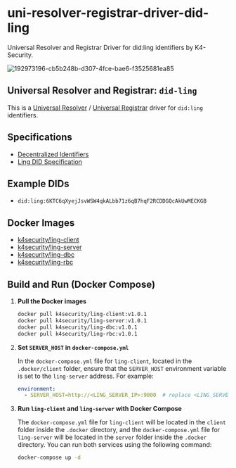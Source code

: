 # uni-resolver-registrar-driver-did-ling
Universal Resolver and Registrar Driver for did:ling identifiers by K4-Security.

![192973196-cb5b248b-d307-4fce-bae6-f3525681ea85](https://github.com/user-attachments/assets/4cf2dc81-2d32-44b0-a042-cb07784bf07b)


## Universal Resolver and Registrar: `did-ling`

This is a [Universal Resolver](https://github.com/decentralized-identity/universal-resolver) / [Universal Registrar](https://github.com/decentralized-identity/universal-registrar) driver for `did:ling` identifiers.

## Specifications

- [Decentralized Identifiers](https://www.w3.org/TR/did-core/)
- [Ling DID Specification](https://tangy-gallium-b9b.notion.site/LING-DID-Method-Specification-7b9d25a62a1849a496890b9ef24e0890#a7bc64ae0f7347feb49c6748d4789ad1)

## Example DIDs

- `did:ling:6KTC6qXyejJsvWSW4qkALbb71z6qB7hqF2RCDDGQcAkUwMECKGB`

## Docker Images

- [k4security/ling-client](https://hub.docker.com/r/k4security/ling-client)
- [k4security/ling-server](https://hub.docker.com/r/k4security/ling-server)
- [k4security/ling-dbc](https://hub.docker.com/r/k4security/ling-dbc)
- [k4security/ling-rbc](https://hub.docker.com/r/k4security/ling-rbc)

## Build and Run (Docker Compose)

1. **Pull the Docker images**
   ```bash
   docker pull k4security/ling-client:v1.0.1
   docker pull k4security/ling-server:v1.0.1
   docker pull k4security/ling-dbc:v1.0.1
   docker pull k4security/ling-rbc:v1.0.1

2. **Set `SERVER_HOST` in `docker-compose.yml`**

   In the `docker-compose.yml` file for `ling-client`, located in the `.docker/client` folder, ensure that the `SERVER_HOST` environment variable is set to the `ling-server` address. For example:

   ```yaml
   environment:
     - SERVER_HOST=http://<LING_SERVER_IP>:9000  # replace <LING_SERVER_IP> with the actual ling-server IP address


3. **Run `ling-client` and `ling-server` with Docker Compose**

   The `docker-compose.yml` file for `ling-client` will be located in the `client` folder inside the `.docker` directory, and the `docker-compose.yml` file for `ling-server` will be located in the `server` folder inside the `.docker` directory. You can run both services using the following command:

   ```bash
   docker-compose up -d
